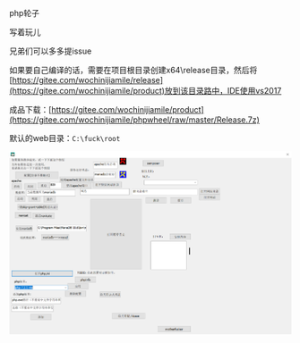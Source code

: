 php轮子



写着玩儿



兄弟们可以多多提issue



如果要自己编译的话，需要在项目根目录创建x64\release目录，然后将[https://gitee.com/wochinijiamile/release](https://gitee.com/wochinijiamile/product)放到该目录路中，IDE使用vs2017



成品下载：[https://gitee.com/wochinijiamile/product](https://gitee.com/wochinijiamile/phpwheel/raw/master/Release.7z)

默认的web目录：`C:\fuck\root`

![image-20210902214351571](readme.assets/捕获.PNG)